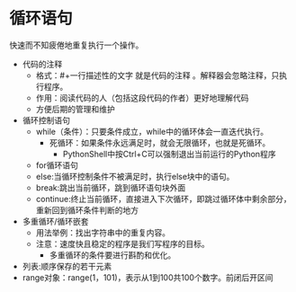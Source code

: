 # 循环语句

快速而不知疲倦地重复执行一个操作。

- 代码的注释
  - 格式：#+一行描述性的文字 就是代码的注释 。解释器会忽略注释，只执行程序。
  - 作用：阅读代码的人（包括这段代码的作者）更好地理解代码
  - 方便后期的管理和维护
- 循环控制语句
  - while（条件）：只要条件成立，while中的循环体会一直迭代执行。
    - 死循环：如果条件永远满足时，就会无限循环，也就是死循环。
      - PythonShell中按Ctrl+C可以强制退出当前运行的Python程序
  - for循环语句
  - else:当循环控制条件不被满足时，执行else块中的语句。
  - break:跳出当前循环，跳到循环语句块外面
  - continue:终止当前循环，直接进入下次循环，即跳过循环体中剩余部分，重新回到循环条件判断的地方
- 多重循环/循环嵌套
  - 用法举例：找出字符串中的重复内容。
  - 注意：速度快且稳定的程序是我们写程序的目标。
    - 多重循环的条件要进行斟酌和优化。
- 列表:顺序保存的若干元素
- range对象：range(1，101)，表示从1到100共100个数字。前闭后开区间
